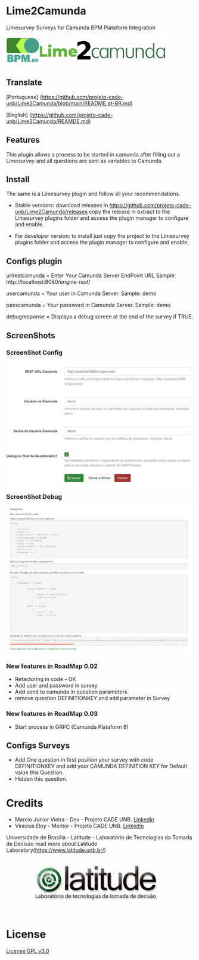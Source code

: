 # Lime2Camunda
Limesurvey Surveys for Camunda BPM Plataform Integration

[<img src="assets/logo.png">](https://github.com/projeto-cade-unb/Lime2Camunda)

## Translate
[Portuguese] (https://github.com/projeto-cade-unb/Lime2Camunda/blob/main/README.pt-BR.md)

[English] (https://github.com/projeto-cade-unb/Lime2Camunda/REAMDE.md)

## Features
This plugin allows a process to be started in camunda after filling out a Limesurvey and all questions are sent as variables to Camunda.


## Install
The same is a Limesurvey plugin and follow all your recommendations.

* Stable versions:
 download releases in https://github.com/projeto-cade-unb/Lime2Camunda/releases
  copy the release in extract to the Limesurvey plugins folder and access the plugin manager to configure and enable.

* For developer version:
  to install just copy the project to the Limesurvey plugins folder and access the plugin manager to configure and enable.

## Configs plugin

urlrestcamunda = Enter Your Camunda Server EndPoint URL  Sample: http://localhost:8080/engine-rest/

usercamunda = Your user in Camunda Server. Sample: demo

passcamunda = Your password in Camunda Server. Sample: demo

debugresponse = Displays a debug screen at the end of the survey if TRUE.

## ScreenShots

### ScreenShot Config

[<img src="assets/screenshot-config1.png">]()

### ScreenShot Debug

[<img src="assets/screenshot-debug.png">]()


### New features in RoadMap 0.02
   - Refactoring in code - OK
   - Add user and password in survey
   - Add send to camunda in question parameters.
   - remove question DEFINITIONKEY and add parameter in Survey

### New features in RoadMap 0.03
  - Start process in GRPC (Camunda Plataform 8)

## Configs Surveys

 * Add One question in first position your survey with code DEFINITIONKEY and add your CAMUNDA DEFINITION KEY for Default value this Question.
 * Hidden this question.

# Credits
 * Marcio Junior Vieira - Dev - Projeto CADE UNB. [Linkedin](https://www.linkedin.com/in/mvieira1/)
 * Vinícius Eloy - Mentor - Projeto CADE UNB.     [Linkedin](https://www.linkedin.com/in/vinicius-eloy-a28b203/)

Universidade de Brasília - Latitude - Laboratório de Tecnologias da Tomada de Decisão
read more about Latitude Laboratory(https://www.latitude.unb.br/)
[<img src="assets/latitude.png">]()

# License
  [License GPL v3.0](https://github.com/projeto-cade-unb/LICENSE.GPLv3)
